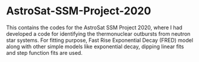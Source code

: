 # AstroSat-SSM-Project-2020
This contains the codes for the AstroSat SSM Project 2020, where I had developed a code for identifying the thermonuclear outbursts from neutron star systems. For fitting purpose, Fast Rise Exponential Decay (FRED) model along with other simple models like exponential decay, dipping linear fits and step function fits are used.
